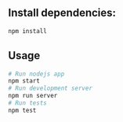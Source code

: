 ## Install dependencies:

```bash
npm install
```

## Usage

```bash
# Run nodejs app
npm start
# Run development server
npm run server
# Run tests
npm test
```
